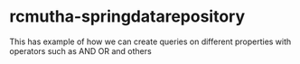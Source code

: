 # rcmutha-springdatarepository
This has example of how we can create queries on different properties with operators such as AND OR and others
